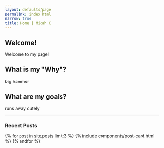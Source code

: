 ```yaml
---
layout: defaults/page
permalink: index.html
narrow: true
title: Home | Micah C
---
```


## Welcome!

Welcome to my page!

## What is my "Why"?

big hammer

## What are my goals?

runs away cutely

<hr />

### Recent Posts

{% for post in site.posts limit:3 %}
{% include components/post-card.html %}
{% endfor %}



